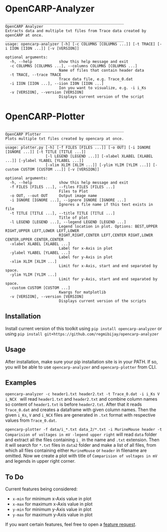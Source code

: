 # OpenCARP-Analyzer
```
_____________________________________________________
OpenCARP Analyzer
Extracts data and multiple txt files from Trace data created by openCARP at once.
_____________________________________________________
usage: opencarp-analyzer [-h] [-c COLUMNS [COLUMNS ...]] [-t TRACE] [-i IION [IION ...]] [-v [VERSION]]

optional arguments:
  -h, --help            show this help message and exit
  -c COLUMNS [COLUMNS ...], --columns COLUMNS [COLUMNS ...]
                        Name of files that contain header data
  -t TRACE, --trace TRACE
                        Trace data file, e.g. Trace_0.dat
  -i IION [IION ...], --iion IION [IION ...]
                        Ion you want to visualize, e.g. -i i_Ks
  -v [VERSION], --version [VERSION]
                        Displays current version of the script
 ```

# OpenCARP-Plotter
```
_____________________________________________________
OpenCARP Plotter
Plots multiple txt files created by opencarp at once.
_____________________________________________________
usage: plotter.py [-h] [-f FILES [FILES ...]] [-o OUT] [-i IGNORE [IGNORE ...]] [-t TITLE [TITLE ...]]
                  [-l LEGEND [LEGEND ...]] [-xlabel XLABEL [XLABEL ...]] [-ylabel YLABEL [YLABEL ...]]
                  [-xlim XLIM [XLIM ...]] [-ylim YLIM [YLIM ...]] [-custom CUSTOM [CUSTOM ...]] [-v [VERSION]]

optional arguments:
  -h, --help            show this help message and exit
  -f FILES [FILES ...], --files FILES [FILES ...]
                        Files to Plot
  -o OUT, --out OUT     Output image name
  -i IGNORE [IGNORE ...], --ignore IGNORE [IGNORE ...]
                        Ignores a file name if this text exists in file
  -t TITLE [TITLE ...], --title TITLE [TITLE ...]
                        Title of plot
  -l LEGEND [LEGEND ...], --legend LEGEND [LEGEND ...]
                        Legend location in plot. Options: BEST,UPPER RIGHT,UPPER LEFT,LOWER LEFT,LOWER
                        RIGHT,RIGHT,CENTER LEFT,CENTER RIGHT,LOWER CENTER,UPPER CENTER,CENTER
  -xlabel XLABEL [XLABEL ...]
                        Label for x-Axis in plot
  -ylabel YLABEL [YLABEL ...]
                        Label for y-Axis in plot
  -xlim XLIM [XLIM ...]
                        Limit for x-Axis, start and end separated by space.
  -ylim YLIM [YLIM ...]
                        Limit for y-Axis, start and end separated by space.
  -custom CUSTOM [CUSTOM ...]
                        Kwargs for matplotlib
  -v [VERSION], --version [VERSION]
                        Displays current version of the scripts
```

## Installation

Install current version of this toolkit using
 `pip install opencarp-analyzer`
  or using `pip install git+https://github.com/regmibijay/opencarp-analyzer`

## Usage
After installation, make sure your pip installation site is in your PATH. If so, you will be able to use `opencarp-analyzer` and `opencarp-plotter` from CLI.

## Examples
`opencarp-analyzer -c header1.txt header2.txt -t Trace_0.dat -i i_Ks V i_NCX `
 will read `header1.txt` and `header2.txt` and combine  column names so content of `header1.txt` is before `header2.txt`. After that it reads `Trace_0.dat` and creates a dataframe with given column names. Then the given `i_Ks`, `V` and `i_NCX` files are generated in `.txt` format with respective values from `Trace_0.dat`.

`opencarp-plotter -f data/i_*.txt data_2/*.txt -i MurineMouse header -t Comparision of voltages in mV -legend upper right`
will read `data` folder and extract all the files containing `i_` in the name and `.txt` extension. Then it will search for `*.txt` files in `data2` folder and make a list of all files, from which all files containing either `MurineMouse` or `header` in filename are omitted. Now we create a plot with title of `Comparision of voltages in mV` and legends in upper right corner.

## To Do
Current features being considered:

 - `x-min` for minimum x-Axis value in plot
 - `x-max` for maximum x-Axis value in plot
 - `y-min` for minimum y-Axis value in plot
 - `y-max` for maximum y-Axis value in plot

If you want certain features, feel free to open a  [feature request](https://github.com/regmibijay/opencarp-analyzer/issues).